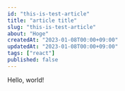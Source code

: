 ```yaml
---
id: "this-is-test-article"
title: "article title"
slug: "this-is-test-article"
about: "Hoge"
createdAt: "2023-01-08T00:00+09:00"
updatedAt: "2023-01-08T00:00+09:00"
tags: ["react"]
published: false
---
```

Hello, world!